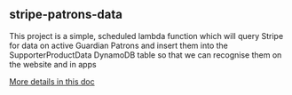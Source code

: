 ## stripe-patrons-data

This project is a simple, scheduled lambda function which will query Stripe for data on active Guardian Patrons and insert them into the SupporterProductData DynamoDB table
so that we can recognise them on the website and in apps

[More details in this doc](https://docs.google.com/document/d/1uOfEzWhuxi41AafGBMgpu1qyuaCuDGQgM4ME8RU-SuM/edit#heading=h.cgpgefrcf8au)
